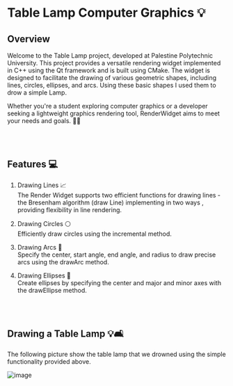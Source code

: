 
# Table Lamp Computer Graphics 💡

## Overview
Welcome to the Table Lamp project, developed at Palestine Polytechnic University. This project provides a versatile rendering widget implemented in C++ using the Qt framework and is built using CMake. The widget is designed to facilitate the drawing of various geometric shapes, including lines, circles, ellipses, and arcs. Using these basic shapes I used them to drow a simple Lamp.

Whether you're a student exploring computer graphics or a developer seeking a lightweight graphics rendering tool, RenderWidget aims to meet your needs and goals. 🎯🔥

<br><br>

## Features 💻
1. Drawing Lines 📈 <br>
The Render Widget supports two efficient functions for drawing lines - the Bresenham algorithm (draw Line) implementing in two ways , providing flexibility in line rendering.

2. Drawing Circles ⚪️<br>
Efficiently draw circles using the incremental method.

3. Drawing Arcs 🌈<br>
Specify the center, start angle, end angle, and radius to draw precise arcs using the drawArc method.
 
4. Drawing Ellipses 🥚<br>
Create ellipses by specifying the center and major and minor axes with the drawEllipse method.

<br><br>

## Drawing a Table Lamp 💡🛋️
The following picture show the table lamp that we drowned using the simple functionality provided above.

![image](https://github.com/SarahAbuirmeileh/tableLampComputerGraphics/assets/127017088/b69d48db-152b-4ac3-8d2e-f24c7960e869)

